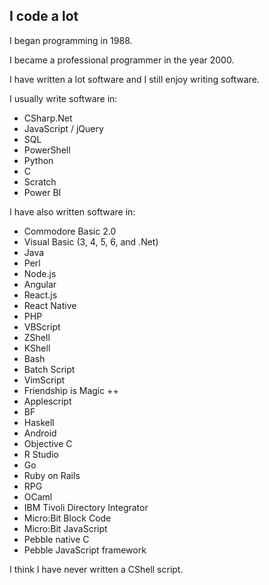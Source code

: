 ## I code a lot

I began programming in 1988.

I became a professional programmer in the year 2000.

I have written a lot software and I still enjoy writing software.

I usually write software in:

- CSharp.Net
- JavaScript / jQuery
- SQL
- PowerShell
- Python
- C
- Scratch
- Power BI

I have also written software in:

- Commodore Basic 2.0
- Visual Basic (3, 4, 5, 6, and .Net)
- Java
- Perl
- Node.js
- Angular
- React.js
- React Native
- PHP
- VBScript
- ZShell
- KShell
- Bash
- Batch Script
- VimScript
- Friendship is Magic ++
- Applescript
- BF
- Haskell
- Android
- Objective C
- R Studio
- Go
- Ruby on Rails
- RPG
- OCaml
- IBM Tivoli Directory Integrator
- Micro:Bit Block Code
- Micro:Bit JavaScript
- Pebble native C
- Pebble JavaScript framework

I think I have never written a CShell script.